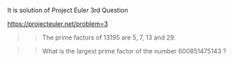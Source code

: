It is solution of Project Euler 3rd Question


https://projecteuler.net/problem=3

>> The prime factors of 13195 are 5, 7, 13 and 29.

>> What is the largest prime factor of the number 600851475143 ?
